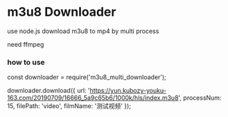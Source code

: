 # m3u8 Downloader



use node.js download m3u8 to mp4 by multi process

need ffmpeg

### how to use

const downloader = require('m3u8_multi_downloader');

downloader.download({
    url: 'https://yun.kubozy-youku-163.com/20190709/16666_5a9c65b6/1000k/hls/index.m3u8',
    processNum: 15,
    filePath: 'video',
    filmName: '测试视频'
});
